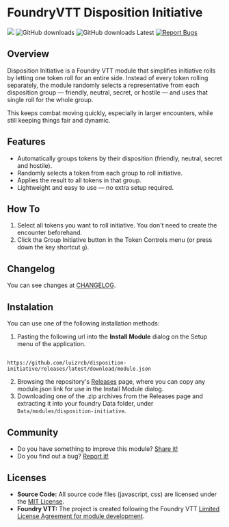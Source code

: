 <!--- Downloads @ Latest Badge -->
<!--- replace <user>/<repo> with your username/repository -->
<!--- ![Latest Release Download Count](https://img.shields.io/github/downloads/luizrcb/disposition-initiative/latest/module.zip) -->

<!--- Forge Bazaar Install % Badge -->
<!--- replace <your-module-name> with the `name` in your manifest -->
<!--- ![Forge Installs](https://img.shields.io/badge/dynamic/json?label=Forge%20Installs&query=package.installs&suffix=%25&url=https%3A%2F%2Fforge-vtt.com%2Fapi%2Fbazaar%2Fpackage%2F<your-module-name>&colorB=4aa94a) -->

# FoundryVTT Disposition Initiative

![](https://img.shields.io/badge/Foundry-v13-informational) ![GitHub downloads](https://img.shields.io/github/downloads/luizrcb/disposition-initiative/total?label=Downloads) ![GitHub downloads Latest](https://img.shields.io/github/downloads/luizrcb/disposition-initiative/latest/total?label=Downloads%20Latest%20Release) [![Report Bugs](https://img.shields.io/badge/Report%20Bugs%20on%20GitHub-2dba4e?logo=GitHub&amp;logoColor=white)](https://github.com/luizrcb/disposition-initiative/issues)

## Overview

Disposition Initiative is a Foundry VTT module that simplifies initiative rolls by letting one token roll for an entire side. Instead of every token rolling separately, the module randomly selects a representative from each disposition group — friendly, neutral, secret, or hostile — and uses that single roll for the whole group.

This keeps combat moving quickly, especially in larger encounters, while still keeping things fair and dynamic.

## Features

- Automatically groups tokens by their disposition (friendly, neutral, secret and hostile).
- Randomly selects a token from each group to roll initiative.
- Applies the result to all tokens in that group.
- Lightweight and easy to use — no extra setup required.

## How To

1) Select all tokens you want to roll initiative. You don't need to create the encounter beforehand.
2) Click tha Group Initiative button in the Token Controls menu (or press down the key shortcut `g`).

## Changelog

You can see changes at [CHANGELOG](CHANGELOG.md).

## Instalation

You can use one of the following installation methods:

1. Pasting the following url into the **Install Module** dialog on the Setup menu of the application.
##
    https://github.com/luizrcb/disposition-initiative/releases/latest/download/module.json
2. Browsing the repository's [Releases](https://github.com/luizrcb/disposition-initiative/releases) page, where you can copy any module.json link for use in the Install Module dialog.
3. Downloading one of the .zip archives from the Releases page and extracting it into your foundry Data folder, under `Data/modules/disposition-initiative`.

## Community

- Do you have something to improve this module? [Share it!](https://github.com/luizrcb/disposition-initiative/issues)
- Do you find out a bug? [Report it!](https://github.com/luizrcb/disposition-initiative/issues)

## Licenses

- **Source Code:** All source code files (javascript, css) are licensed under the [MIT License](https://en.wikipedia.org/wiki/MIT_License).
- **Foundry VTT:** The project is created following the Foundry VTT [Limited License Agreement for module development](https://foundryvtt.com/article/license/).

